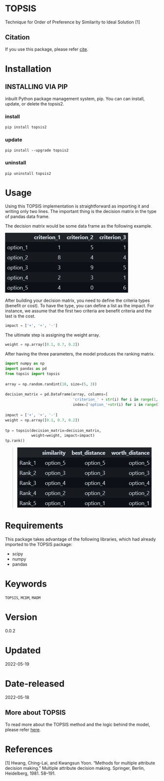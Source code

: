 # TOPSIS
Technique for Order of Preference by Similarity to Ideal Solution [1]


## Citation 
If you use this package, please refer [cite](CITATION.cff).


# Installation
## INSTALLING VIA PIP

inbuilt Python package management system, pip. 
You can can install, update, or delete the topsis2.

### install

```bash
pip install topsis2
```
### update
```pip
pip install --upgrade topsis2
```

### uninstall

```pip
pip uninstall topsis2
```

# Usage
Using this TOPSIS implementation is straightforward as importing it and writing only two lines. The important thing is the decision matrix in the type of pandas data frame. 

The decision matrix would be some data frame as the following example.

![![DM](https://github.com/samanemami/TOPSIS/blob/main/doc/decision_matrix.png)](https://github.com/samanemami/TOPSIS/blob/main/doc/decision_matrix.png)

After building your decision matrix, you need to define the criteria types (benefit or cost). To have the type, you can define a list as the impact. For instance, we assume that the first two criteria are benefit criteria and the last is the cost.

```Python
impact = ['+', '+', '-']
```

The ultimate step is assigning the weight array.

```Python
weight = np.array([0.1, 0.7, 0.2])
```

After having the three parameters, the model produces the ranking matrix.

```Python
import numpy as np
import pandas as pd
from topsis import topsis

array = np.random.randint(10, size=(5, 3))

decision_matrix = pd.DataFrame(array, columns=[
                               'criterion_' + str(i) for i in range(1, 4)],
                               index=['option_'+str(i) for i in range(1, 6)])

impact = ['+', '+', '-']
weight = np.array([0.1, 0.7, 0.2])

tp = topsis(decision_matrix=decision_matrix,
            weight=weight, impact=impact)
tp.rank()
```
> ![![ranking](https://github.com/samanemami/TOPSIS/blob/main/doc/Ranking_matrix.png)](https://github.com/samanemami/TOPSIS/blob/main/doc/Ranking_matrix.png)

# Requirements
This package takes advantage of the following libraries, which had already imported to the TOPSIS package:

* scipy
* numpy
* pandas

# Keywords
`TOPSIS`, `MCDM`, `MADM`

# Version
0.0.2

# Updated
2022-05-19

# Date-released
2022-05-18

## More about TOPSIS
To read more about the TOPSIS method and the logic behind the model, please refer [here](https://samanemami.medium.com/multi-criteria-decision-making-topsis-c122925f89e4).

# References
[1] Hwang, Ching-Lai, and Kwangsun Yoon. “Methods for multiple attribute decision making.” Multiple attribute decision making. Springer, Berlin, Heidelberg, 1981. 58–191.
